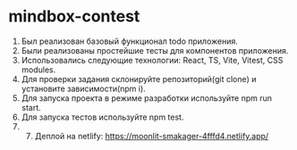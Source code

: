 # mindbox-contest
1. Был реализован базовый функционал todo приложения.
2. Были реализованы простейшие тесты для компонентов приложения.
3. Использовались следующие технологии: React, TS, Vite, Vitest, CSS modules.
4. Для проверки задания склонируйте репозиторий(git clone) и установите зависимости(npm i).
5. Для запуска проекта в режиме разработки используйте npm run start.
6. Для запуска тестов используйте npm test.
7. 7. Деплой на netlify: https://moonlit-smakager-4fffd4.netlify.app/
